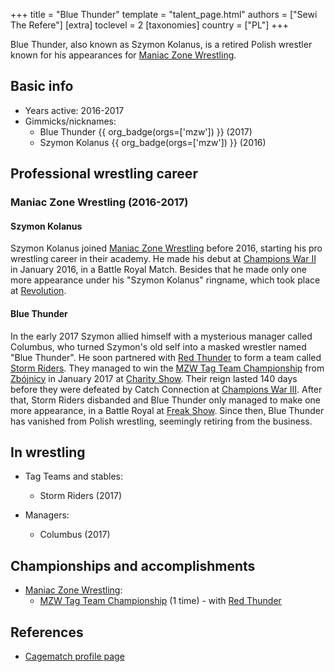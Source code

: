 +++
title = "Blue Thunder"
template = "talent_page.html"
authors = ["Sewi The Refere"]
[extra]
toclevel = 2
[taxonomies]
country = ["PL"]
+++

Blue Thunder, also known as Szymon Kolanus, is a retired Polish wrestler known for his appearances for [Maniac Zone Wrestling](@/o/mzw.md).

## Basic info

* Years active: 2016-2017
* Gimmicks/nicknames:
  - Blue Thunder {{ org_badge(orgs=['mzw']) }} (2017)
  - Szymon Kolanus {{ org_badge(orgs=['mzw']) }} (2016)

## Professional wrestling career

### Maniac Zone Wrestling (2016-2017)

#### Szymon Kolanus

Szymon Kolanus joined [Maniac Zone Wrestling](@/o/mzw.md) before 2016, starting his pro wrestling career in their academy. He made his debut at [Champions War II](@/e/mzw/2016-01-10-mzw-champions-war-2.md) in January 2016, in a Battle Royal Match. Besides that he made only one more appearance under his "Szymon Kolanus" ringname, which took place at [Revolution](@/e/mzw/2016-11-05-mzw-revolution.md).

#### Blue Thunder

In the early 2017 Szymon allied himself with a mysterious manager called Columbus, who turned Szymon's old self into a masked wrestler named "Blue Thunder".
He soon partnered with [Red Thunder](@/w/red-thunder.md) to form a team called [Storm Riders](@/tt/storm-riders.md). They managed to win the [MZW Tag Team Championship](@/c/mzw-tag-team-championship.md) from [Zbójnicy](@/tt/zbojnicy.md) in January 2017 at [Charity Show](@/e/mzw/2017-01-15-mzw-charity-show-2017.md).
Their reign lasted 140 days before they were defeated by Catch Connection at [Champions War III](@/e/mzw/2017-06-03-mzw-champions-war-3.md).
After that, Storm Riders disbanded and Blue Thunder only managed to make one more appearance, in a Battle Royal at [Freak Show](@/e/mzw/2017-12-02-mzw-freak-show.md). Since then, Blue Thunder has vanished from Polish wrestling, seemingly retiring from the business.

## In wrestling

* Tag Teams and stables:
  - Storm Riders (2017)

* Managers:
  - Columbus (2017)

## Championships and accomplishments

* [Maniac Zone Wrestling](@/o/mzw.md):
  - [MZW Tag Team Championship](@/c/mzw-tag-team-championship.md) (1 time) - with [Red Thunder](@/w/red-thunder.md)

## References

* [Cagematch profile page](https://www.cagematch.net/?id=2&nr=24641)
